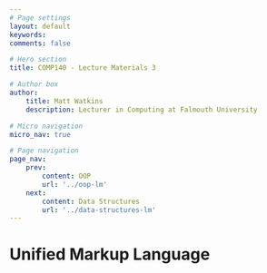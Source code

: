 ```yaml
---
# Page settings
layout: default
keywords:
comments: false

# Hero section
title: COMP140 - Lecture Materials 3

# Author box
author:
    title: Matt Watkins
    description: Lecturer in Computing at Falmouth University

# Micro navigation
micro_nav: true

# Page navigation
page_nav:
    prev:
        content: OOP
        url: '../oop-lm'
    next:
        content: Data Structures
        url: '../data-structures-lm'
---
```


# Unified Markup Language
<!--stackedit_data:
eyJoaXN0b3J5IjpbMjQyNzg1NDkwXX0=
-->